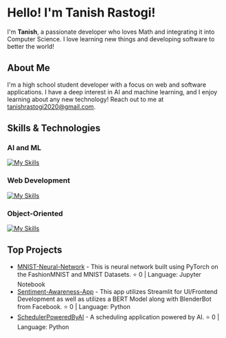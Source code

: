 # Hello! I'm Tanish Rastogi!

I'm **Tanish**, a passionate developer who loves Math and integrating it into Computer Science. I love learning new things and developing software to better the world!

## About Me

I'm a high school student developer with a focus on web and software applications. I have a deep interest in AI and machine learning, and I enjoy learning about any new technology! Reach out to me at tanishrastogi2020@gmail.com.

## Skills & Technologies
### AI and ML
[![My Skills](https://skillicons.dev/icons?i=py,pytorch,sklearn,opencv&perline=8)](https://skillicons.dev)
### Web Development
[![My Skills](https://skillicons.dev/icons?i=html,css,js,nodejs,flask,firebase&perline=8)](https://skillicons.dev)
### Object-Oriented
[![My Skills](https://skillicons.dev/icons?i=java,cpp,raspberrypi,arduino,ros&perline=8)](https://skillicons.dev)

## Top Projects

- [MNIST-Neural-Network](https://github.com/codertanish/MNIST-Neural-Network) - This is neural network built using PyTorch on the FashionMNIST and MNIST Datasets. ⭐ 0 | Language: Jupyter Notebook
- [Sentiment-Awareness-App](https://github.com/codertanish/Sentiment-Awareness-App) - This app utilizes Streamlit for UI/Frontend Development as well as utilizes a BERT Model along with BlenderBot from Facebook. ⭐ 0 | Language: Python
- [SchedulerPoweredByAI](https://github.com/codertanish/SchedulerPoweredByAI) - A scheduling application powered by AI. ⭐ 0 | Language: Python
